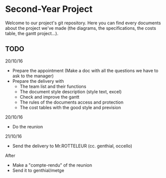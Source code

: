 # Second-Year Project
Welcome to our project's git repository. Here you can find every documents about the project we've made (the diagrams, the specifications, the costs table, the gantt project...).

## TODO 

20/10/16
- Prepare the appointment (Make a doc with all the questions we have to ask to the manager)
- Prepare the delivery with 
	- The team list and their functions
	- The document style description (style text, excel)
	- Check and improve the gantt
	- The rules of the documents access and protection
	- The cost tables with the good style and prevision

20/10/16
- Do the reunion

21/10/16
- Send the delivery to Mr.ROTTELEUR (cc. genthial, occello)

After
- Make a "compte-rendu" of the reunion
- Send it to genthial/metge

